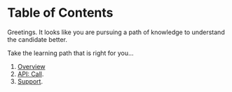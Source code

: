 Table of Contents
=================

Greetings. It looks like you are pursuing a path of knowledge to understand the candidate better.

Take the learning path that is right for you...

1. <a href="https://github.com/AngelaFNielsen/AngelaFNielsen.github.io/blob/main/about/overview.md" title="Support">Overview</a>
2. <a href="https://github.com/AngelaFNielsen/AngelaFNielsen.github.io/blob/main/about/call.md" title="API: Call">API: Call</a>.
3. <a href="https://github.com/AngelaFNielsen/AngelaFNielsen.github.io/blob/main/about/support.md" title="Support">Support</a>.
